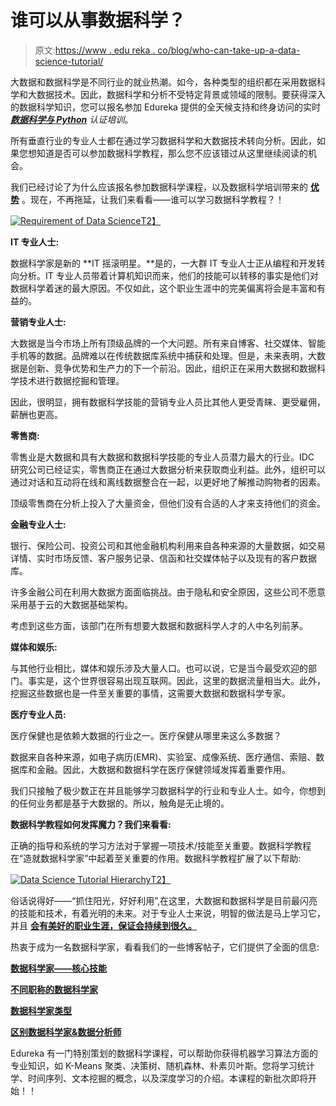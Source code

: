 # 谁可以从事数据科学？

> 原文:[https://www . edu reka . co/blog/who-can-take-up-a-data-science-tutorial/](https://www.edureka.co/blog/who-can-take-up-a-data-science-tutorial/)

大数据和数据科学是不同行业的就业热潮。如今，各种类型的组织都在采用数据科学和大数据技术。因此，数据科学和分析不受特定背景或领域的限制。要获得深入的数据科学知识，您可以报名参加 Edureka 提供的全天候支持和终身访问的实时 *[**数据科学与 Python**](https://www.edureka.co/data-science-python-certification-course) 认证培训*。

所有垂直行业的专业人士都在通过学习数据科学和大数据技术转向分析。因此，如果您想知道是否可以参加数据科学教程，那么您不应该错过从这里继续阅读的机会。

我们已经讨论了为什么应该报名参加数据科学课程，以及数据科学培训带来的 [**优势**](https://www.edureka.co/blog/advantages-of-data-science-training/) 。现在，不再拖延，让我们来看看——谁可以学习数据科学教程？！

[![Requirement of Data Science](../Images/8a100ce06cc4b411ebeec1891e8ec4ad.png "Requirement of Data Science")T2】](https://www.edureka.co/blog/wp-content/uploads/2014/04/Data-Science-Tutorial1.png)

**IT 专业人士:**

数据科学家是新的 **IT 摇滚明星。**是的，一大群 IT 专业人士正从编程和开发转向分析。IT 专业人员带着计算机知识而来，他们的技能可以转移的事实是他们对数据科学着迷的最大原因。不仅如此，这个职业生涯中的完美偏离将会是丰富和有益的。

**营销专业人士:**

大数据是当今市场上所有顶级品牌的一个大问题。所有来自博客、社交媒体、智能手机等的数据。品牌难以在传统数据库系统中捕获和处理。但是，未来表明，大数据是创新、竞争优势和生产力的下一个前沿。因此，组织正在采用大数据和数据科学技术进行数据挖掘和管理。

因此，很明显，拥有数据科学技能的营销专业人员比其他人更受青睐、更受雇佣，薪酬也更高。

**零售商:**

零售业是大数据和具有大数据和数据科学技能的专业人员潜力最大的行业。IDC 研究公司已经证实，零售商正在通过大数据分析来获取商业利益。此外，组织可以通过对话和互动将在线和离线数据整合在一起，以更好地了解推动购物者的因素。

顶级零售商在分析上投入了大量资金，但他们没有合适的人才来支持他们的资金。

**金融专业人士:**

银行、保险公司、投资公司和其他金融机构利用来自各种来源的大量数据，如交易详情、实时市场反馈、客户服务记录、信函和社交媒体帖子以及现有的客户数据库。

许多金融公司在利用大数据方面面临挑战。由于隐私和安全原因，这些公司不愿意采用基于云的大数据基础架构。

考虑到这些方面，该部门在所有想要大数据和数据科学人才的人中名列前茅。

**媒体和娱乐:**

与其他行业相比，媒体和娱乐涉及大量人口。也可以说，它是当今最受欢迎的部门。事实是，这个世界很容易出现互联网。因此，这里的数据流量相当大。此外，挖掘这些数据也是一件至关重要的事情，这需要大数据和数据科学专家。

**医疗专业人员:**

医疗保健也是依赖大数据的行业之一。医疗保健从哪里来这么多数据？

数据来自各种来源，如电子病历(EMR)、实验室、成像系统、医疗通信、索赔、数据库和金融。因此，大数据和数据科学在医疗保健领域发挥着重要作用。

我们只接触了极少数正在并且能够学习数据科学的行业和专业人士。如今，你想到的任何业务都是基于大数据的。所以，触角是无止境的。

**数据科学教程如何发挥魔力？我们来看看:**

正确的指导和系统的学习方法对于掌握一项技术/技能至关重要。数据科学教程在“造就数据科学家”中起着至关重要的作用。数据科学教程扩展了以下帮助:

[![Data Science Tutorial Hierarchy](../Images/3acb14e1fab38e3e3a1c88ff999e6006.png "Data Science Tutorial Hierarchy")T2】](https://www.edureka.co/blog/wp-content/uploads/2014/04/Data-Science-Tutorial21.png)

俗话说得好——“抓住阳光，好好利用”,在这里，大数据和数据科学是目前最闪亮的技能和技术，有着光明的未来。对于专业人士来说，明智的做法是马上学习它，并且 [**会有美好的职业生涯，保证会持续到很久。**](https://www.edureka.co/blog/data-scientist-skills/)

热衷于成为一名数据科学家，看看我们的一些博客帖子，它们提供了全面的信息:

[**数据科学家——核心技能**](https://www.edureka.co/blog/data-scientist-skills/)

[**不同职称的数据科学家**](https://www.edureka.co/blog/job-titles-for-data-scientists/)

[**数据科学家类型**](https://www.edureka.co/blog/types-of-data-scientists/)

[**区别数据科学家&数据分析师**](https://www.edureka.co/blog/difference-between-data-scientist-and-data-analyst/)

Edureka 有一门特别策划的数据科学课程，可以帮助你获得机器学习算法方面的专业知识，如 K-Means 聚类、决策树、随机森林、朴素贝叶斯。您将学习统计学、时间序列、文本挖掘的概念，以及深度学习的介绍。本课程的新批次即将开始！！
